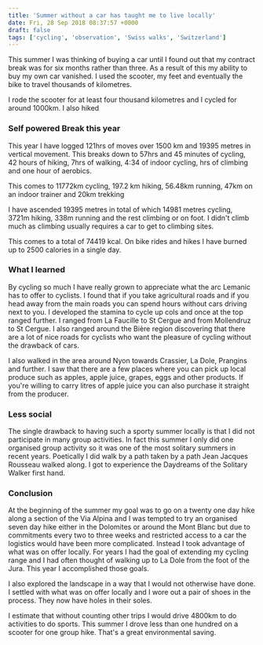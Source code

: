 ```yaml
---
title: 'Summer without a car has taught me to live locally'
date: Fri, 28 Sep 2018 08:37:57 +0000
draft: false
tags: ['cycling', 'observation', 'Swiss walks', 'Switzerland']
---
```


This summer I was thinking of buying a car until I found out that my contract break was for six months rather than three. As a result of this my ability to buy my own car vanished. I used the scooter, my feet and eventually the bike to travel thousands of kilometres. 

I rode the scooter for at least four thousand kilometres and I cycled for around 1000km. I also hiked 

### Self powered Break this year

This year I have logged 121hrs of moves over 1500 km and 19395 metres in vertical movement. This breaks down to 57hrs and 45 minutes of cycling, 42 hours of hiking, 7hrs of walking, 4:34 of indoor cycling, hrs of climbing and one hour of aerobics. 

This comes to 11772km cycling, 197.2 km hiking, 56.48km running, 47km on an indoor trainer and 20km trekking

I have ascended 19395 metres in total of which 14981 metres cycling, 3721m hiking, 338m running and the rest climbing or on foot. I didn't climb much as climbing usually requires a car to get to climbing sites. 

This comes to a total of 74419 kcal. On bike rides and hikes I have burned up to 2500 calories in a single day. 

### What I learned

By cycling so much I have really grown to appreciate what the arc Lemanic has to offer to cyclists. I found that if you take agricultural roads and if you head away from the main roads you can spend hours without cars driving next to you. I developed the stamina to cycle up cols and once at the top ranged further. I ranged from La Faucille to St Cergue and from Mollendruz to St Cergue. I also ranged around the Bière region discovering that there are a lot of nice roads for cyclists who want the pleasure of cycling without the drawback of cars. 

I also walked in the area around Nyon towards Crassier, La Dole, Prangins and further. I saw that there are a few places where you can pick up local produce such as apples, apple juice, grapes, eggs and other products. If you're willing to carry litres of apple juice you can also purchase it straight from the producer. 

### Less social

The single drawback to having such a sporty summer locally is that I did not participate in many group activities. In fact this summer I only did one organised group activity so it was one of the most solitary summers in recent years. Poetically I did walk by a path taken by a path Jean Jacques Rousseau walked along. I got to experience the Daydreams of the Solitary Walker first hand. 

### Conclusion

At the beginning of the summer my goal was to go on a twenty one day hike along a section of the Via Alpina and I was tempted to try an organised seven day hike either in the Dolomites or around the Mont Blanc but due to commitments every two to three weeks and restricted access to a car the logistics would have been more complicated. Instead I took advantage of what was on offer locally. For years I had the goal of extending my cycling range and I had often thought of walking up to La Dole from the foot of the Jura. This year I accomplished those goals. 

I also explored the landscape in a way that I would not otherwise have done. I settled with what was on offer locally and I wore out a pair of shoes in the process. They now have holes in their soles. 

I estimate that without counting other trips I would drive 4800km to do activities to do sports. This summer I drove less than one hundred on a scooter for one group hike. That's a great environmental saving.